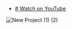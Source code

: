 
- [# Watch on YouTube](https://youtu.be/qNpasw6S5Ks)


![New Project (1) (2)](https://user-images.githubusercontent.com/72684684/228092718-916ee902-04d4-4b16-bf33-a8de2e7f235b.png)

